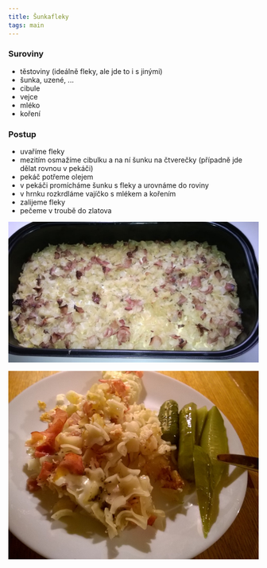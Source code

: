 ```yaml
---
title: Šunkafleky
tags: main
---
```


### Suroviny
- těstoviny (ideálně fleky, ale jde to i s jinými)
- šunka, uzené, ...
- cibule
- vejce
- mléko
- koření

### Postup
- uvaříme fleky
- mezitím osmažíme cibulku a na ní šunku na čtverečky (případně jde dělat rovnou v pekáči)
- pekáč potřeme olejem
- v pekáči promícháme šunku s fleky a urovnáme do roviny
- v hrnku rozkrdláme vajíčko s mlékem a kořením
- zalijeme fleky
- pečeme v troubě do zlatova

![Upečeno](/fotky/sunkafleky-1.jpg)

![Servírujeme](/fotky/sunkafleky-2.jpg)
